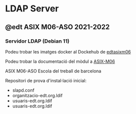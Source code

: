 # LDAP Server
## @edt ASIX M06-ASO 2021-2022
### Servidor LDAP (Debian 11)

Podeu trobar les imatges docker al Dockehub de [edtasixm06](https://hub.docker.com/u/edtasixm06/)

Podeu trobar la documentació del mòdul a [ASIX-M06](https://sites.google.com/site/asixm06edt/)

ASIX M06-ASO Escola del treball de barcelona


Repositori de prova d'instal·lació inicial:
  * slapd.conf
  * organitzacio-edt.org.ldif
  * usuaris-edt.org.ldif
  * usuaris-edt.org.ldif
 


